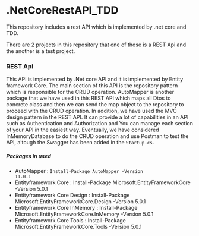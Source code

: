 # .NetCoreRestAPI_TDD
This repository includes a rest API which is implemented by .net core and TDD.

There are 2 projects in this repository that one of those is a REST Api and the another is a test project.
<h3>REST Api</h3>
This API is implemented by .Net core API and it is implemented by Entity framework Core. The main section of this API is the repository pattern which is responsible for the CRUD operation. AutoMapper is another package that we have used in this REST API which maps all Dtos to concrete class and then we can send the map object to the repository to proceed with the CRUD operation. In addition, we have used the MVC design pattern in the REST API. It can provide a lot of capabilities in an API such as Authentication and Authorization and You can manage each section of your API in the easiest way. Eventually, we have considered InMemoryDatabase to do the CRUD operation and use Postman to test the API, altough the Swagger has been added in the <code>Startup.cs</code>.
<h5>Packages in used</h5>

- AutoMapper : <code>Install-Package AutoMapper -Version 11.0.1</code>
- Entityframework Core : Install-Package Microsoft.EntityFrameworkCore -Version 5.0.1
- Entityframework Core Design : Install-Package Microsoft.EntityFrameworkCore.Design -Version 5.0.1
- Entityframework Core InMemory : Install-Package Microsoft.EntityFrameworkCore.InMemory -Version 5.0.1
- Entityframework Core Tools : Install-Package Microsoft.EntityFrameworkCore.Tools -Version 5.0.1

